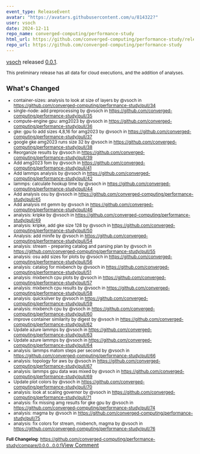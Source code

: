 ```yaml
---
event_type: ReleaseEvent
avatar: "https://avatars.githubusercontent.com/u/814322?"
user: vsoch
date: 2024-12-11
repo_name: converged-computing/performance-study
html_url: https://github.com/converged-computing/performance-study/releases/tag/0.0.1
repo_url: https://github.com/converged-computing/performance-study
---
```


<a href='https://github.com/vsoch' target='_blank'>vsoch</a> released <a href='https://github.com/converged-computing/performance-study/releases/tag/0.0.1' target='_blank'>0.0.1</a>.

<small>This preliminary release has all data for cloud executions, and the addition of analyses.

## What's Changed

* container-sizes: analysis to look at size of layers by @vsoch in https://github.com/converged-computing/performance-study/pull/34
* single-node: add preprocessing by @vsoch in https://github.com/converged-computing/performance-study/pull/35
* compute-engine gpu: amg2023 by @vsoch in https://github.com/converged-computing/performance-study/pull/36
* gke: gpu to add sizes 4,8,16 for amg2023 by @vsoch in https://github.com/converged-computing/performance-study/pull/37
* google gke amg2023 runs size 32 by @vsoch in https://github.com/converged-computing/performance-study/pull/38
* Reorganize results by @vsoch in https://github.com/converged-computing/performance-study/pull/39
* Add amg2023 fom by @vsoch in https://github.com/converged-computing/performance-study/pull/41
* Add lammps analysis by @vsoch in https://github.com/converged-computing/performance-study/pull/42
* lammps: calculate hookup time by @vsoch in https://github.com/converged-computing/performance-study/pull/44
* Add analysis osu by @vsoch in https://github.com/converged-computing/performance-study/pull/45
* Add analysis mt gemm by @vsoch in https://github.com/converged-computing/performance-study/pull/46
* analysis: kripke by @vsoch in https://github.com/converged-computing/performance-study/pull/49
* analysis: kripke, add gke size 128 by @vsoch in https://github.com/converged-computing/performance-study/pull/50
* Analysis: add minife by @vsoch in https://github.com/converged-computing/performance-study/pull/54
* analysis: stream - preparing catalog and parsing plan by @vsoch in https://github.com/converged-computing/performance-study/pull/55
* analysis: osu add sizes for plots by @vsoch in https://github.com/converged-computing/performance-study/pull/56
* analysis: catalog for mixbench by @vsoch in https://github.com/converged-computing/performance-study/pull/51
* analysis: mixbench cpu plots by @vsoch in https://github.com/converged-computing/performance-study/pull/57
* analysis: mixbench cpu results by @vsoch in https://github.com/converged-computing/performance-study/pull/58
* analysis: quicksilver by @vsoch in https://github.com/converged-computing/performance-study/pull/59
* analysis: mixbench cpu by @vsoch in https://github.com/converged-computing/performance-study/pull/60
* improve container similarity by digest by @vsoch in https://github.com/converged-computing/performance-study/pull/62
* Update azure lammps by @vsoch in https://github.com/converged-computing/performance-study/pull/63
* Update azure lammps by @vsoch in https://github.com/converged-computing/performance-study/pull/64
* analysis: lammps matom steps per second by @vsoch in https://github.com/converged-computing/performance-study/pull/66
* analysis: topology for aws by @vsoch in https://github.com/converged-computing/performance-study/pull/67
* analysis: lammps gpu data was mixed by @vsoch in https://github.com/converged-computing/performance-study/pull/69
* Update plot colors by @vsoch in https://github.com/converged-computing/performance-study/pull/70
* analysis: look at scaling governor by @vsoch in https://github.com/converged-computing/performance-study/pull/71
* analysis: fix missing amg results for gke gpu by @vsoch in https://github.com/converged-computing/performance-study/pull/74
* analysis: magma by @vsoch in https://github.com/converged-computing/performance-study/pull/75
* analysis: fix colors for stream, mixbench, magma by @vsoch in https://github.com/converged-computing/performance-study/pull/76


**Full Changelog**: https://github.com/converged-computing/performance-study/compare/0.0.0...0.0.1</small><a href='https://github.com/converged-computing/performance-study/releases/tag/0.0.1' target='_blank'>View Comment</a>